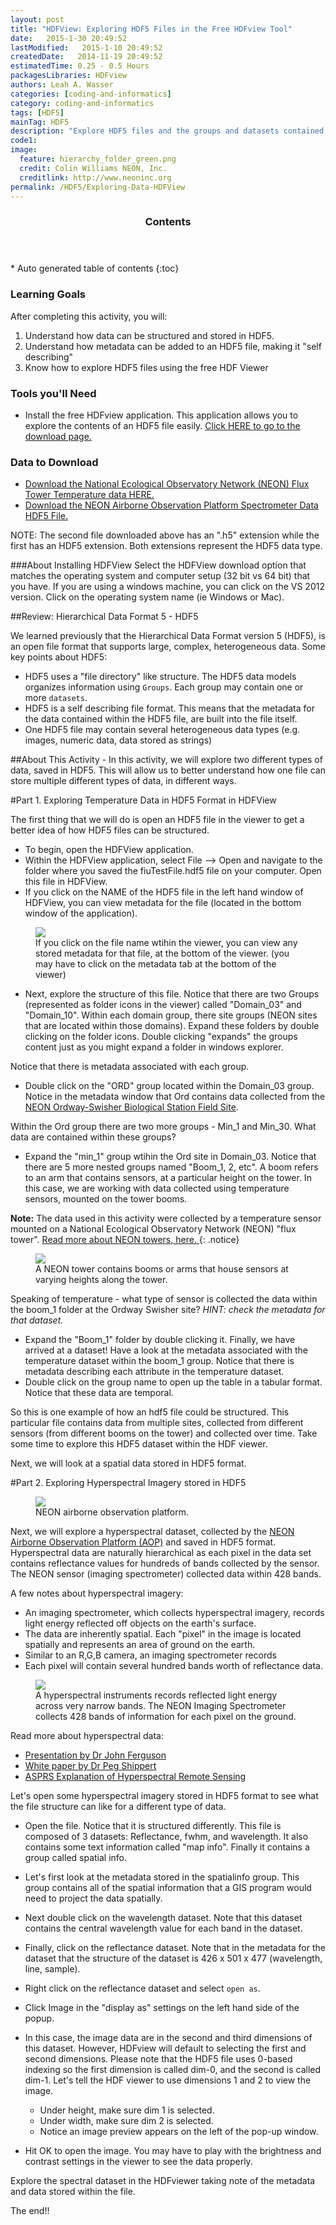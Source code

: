 ```yaml
---
layout: post
title: "HDFView: Exploring HDF5 Files in the Free HDFview Tool"
date:   2015-1-30 20:49:52
lastModified:   2015-1-10 20:49:52
createdDate:   2014-11-19 20:49:52
estimatedTime: 0.25 - 0.5 Hours
packagesLibraries: HDFview
authors: Leah A. Wasser
categories: [coding-and-informatics]
category: coding-and-informatics
tags: [HDF5]
mainTag: HDF5
description: "Explore HDF5 files and the groups and datasets contained within, using the free HDFview tool. See how HDF5 files can be structured and explore metadata. Explore both spatial and temporal data stored in HDF5!"
code1: 
image:
  feature: hierarchy_folder_green.png
  credit: Colin Williams NEON, Inc.
  creditlink: http://www.neoninc.org
permalink: /HDF5/Exploring-Data-HDFView
---
```

<section id="table-of-contents" class="toc">
  <header>
    <h3>Contents</h3>
  </header>
<div id="drawer" markdown="1">
*  Auto generated table of contents
{:toc}
</div>
</section><!-- /#table-of-contents -->


<div id="objectives">
<h3>Learning Goals</h3>
After completing this activity, you will:
<ol>
<li>Understand how data can be structured and stored in HDF5.</li>
<li>Understand how metadata can be added to an HDF5 file, making it "self describing"</li>
<li>Know how to explore HDF5 files using the free HDF Viewer</li>
</ol>

<h3>Tools you'll Need</h3>
<ul>
<li>Install the free HDFview application. This application allows you to explore the contents of an HDF5 file easily. <a href="http://www.hdfgroup.org/products/java/release/download.html" target="_blank">Click HERE to go to the download page. </a></li>
</ul>
<h3>Data to Download</h3>
<ul>
<li><a href="{{ site.baseurl }}/data/NEON_TowerDataD3_D10.hdf5" class="btn btn-success">Download the National Ecological Observatory Network (NEON) Flux Tower Temperature data HERE.</a> </li>
<li><a href="http://neonhighered.org/Data/HDF5/SJER_140123_chip.h5" class="btn btn-success">Download the NEON Airborne Observation Platform Spectrometer Data HDF5 File.</a> </li>
</ul>
NOTE: The second file downloaded above has an ".h5" extension while the first has an HDF5 extension. Both extensions represent the HDF5 data type.
</div>

###About Installing HDFView
Select the HDFView download option that matches the operating system and computer
 setup (32 bit vs 64 bit) that you have. If you are using a windows machine, you 
can click on the VS 2012 version. Click on the operating system name (ie Windows 
or Mac).


##Review: Hierarchical Data Format 5 - HDF5

We learned previously that the Hierarchical Data Format version 5 (HDF5), is an open file format that supports large, complex, heterogeneous data. Some key points about HDF5:

-  HDF5 uses a "file directory" like structure. The HDF5 data models organizes information using `Groups`. Each group may contain one or more `datasets`.
-  HDF5 is a self describing file format. This means that the metadata for the data contained within the HDF5 file, are built into the file itself.
-  One HDF5 file may contain several heterogeneous data types (e.g. images, numeric data, data stored as strings) 


##About This Activity - 
In this activity, we will explore two different types of data, saved in HDF5. This will allow us to better understand how one file can store multiple different types of data, in different ways.

#Part 1. Exploring Temperature Data in HDF5 Format in HDFView

The first thing that we will do is open an HDF5 file in the viewer to get a better idea of how HDF5 files can be structured.

- To begin, open the HDFView application.
- Within the HDFView application, select File --> Open and navigate to the folder where you saved the fiuTestFile.hdf5 file on your computer. Open this file in HDFView.
- If you click on the NAME of the HDF5 file in the left hand window of HDFView, you can view metadata for the file (located in the bottom window of the application).


<figure>
    <a href="{{ site.baseurl }}/images/HDf5/OpenFIU.png"><img src="{{ site.baseurl }}/images/HDf5/OpenFIU.png"></a>
    <figcaption>If you click on the file name wtihin the viewer, you can view any stored metadata for that file, at the bottom of the viewer. (you may have to click on the metadata tab at the bottom of the viewer)</figcaption>
</figure>

- Next, explore the structure of this file. Notice that there are two Groups (represented as folder icons in the viewer) called "Domain_03" and "Domain_10". Within each domain group, there site groups (NEON sites that are located within those domains). Expand these folders by double clicking on the folder icons. Double clicking "expands" the groups content just as you might expand a folder in windows explorer.

Notice that there is metadata associated with each group.

- Double click on the "ORD" group located within the Domain_03 group. Notice in the metadata window that Ord contains data collected from the <a href="http://neoninc.org/science-design/field-sites/ordway-swisher-biological-station" target="_blank">NEON Ordway-Swisher Biological Station Field Site</a>.

Within the Ord group there are two more groups - Min_1 and Min_30. What data are contained within these groups? 

- Expand the "min_1" group wtihin the Ord site in Domain_03. Notice that there are 5 more nested groups named "Boom_1, 2, etc". A boom refers to an arm that contains sensors, at a particular height on the tower. In this case, we are working with data collected using temperature sensors, mounted on the tower booms.

<i class="fa fa-star"></i> **Note:** The data used in this activity were collected by a temperature sensor mounted on a National Ecological Observatory Network (NEON) "flux tower". 
<a href="http://neoninc.org/science-design/collection-methods/flux-tower-measurements" target="_blank">Read more about NEON towers, here. </a>
{: .notice}

<figure>
    <a href="{{ site.baseurl }}/images/NEONtower.png"><img src="{{ site.baseurl }}/images/NEONtower.png"></a>
    <figcaption>A NEON tower contains booms or arms that house sensors at varying heights along the tower.</figcaption>
</figure>

Speaking of temperature - what type of sensor is collected the data within the boom_1 folder at the Ordway Swisher site? *HINT: check the metadata for that dataset.*


- Expand the "Boom_1" folder by double clicking it. Finally, we have arrived at a dataset! Have a look at the metadata associated with the temperature dataset within the boom_1 group. Notice that there is metadata describing each attribute in the temperature dataset. 
- Double click on the group name to open up the table in a tabular format. Notice that these data are temporal.

So this is one example of how an hdf5 file could be structured. This particular file contains data from multiple sites, collected from different sensors (from different booms on the tower) and collected over time. Take some time to explore this HDF5 dataset within the HDF viewer. 

Next, we will look at a spatial data stored in HDF5 format.

#Part 2. Exploring Hyperspectral Imagery stored in HDF5

<figure>
    <a href="{{ site.baseurl }}/images/aop_0.jpg"><img src="{{ site.baseurl }}/images/aop_0.jpg"></a>
    <figcaption>NEON airborne observation platform.</figcaption>
</figure>

Next, we will explore a hyperspectral dataset, collected by the <a href="http://neoninc.org/science-design/collection-methods/airborne-remote-sensing">NEON Airborne Observation Platform (AOP)</a> and saved in HDF5 format. Hyperspectral data are naturally hierarchical as each pixel in the data set contains reflectance values for hundreds of bands collected by the sensor. The NEON sensor (imaging spectrometer) collected data within 428 bands.

A few notes about hyperspectral imagery:

- An imaging spectrometer, which collects hyperspectral imagery, records light energy reflected off objects on the earth's surface.
- The data are inherently spatial. Each "pixel" in the image is located spatially and represents an area of ground on the earth.
- Similar to an R,G,B camera, an imaging spectrometer records  
- Each pixel will contain several hundred bands worth of reflectance data.

<figure>
    <a href="{{ site.baseurl }}/images/LandsatVsHyper-01.png">
    <img src="{{ site.baseurl }}/images/LandsatVsHyper-01.png"></a>
    <figcaption>A hyperspectral instruments records reflected light energy across very narrow bands. The NEON Imaging Spectrometer collects 428 bands of information for each pixel on the ground.</figcaption>
</figure>

Read more about hyperspectral data:

- <a href="http://www.geos.ed.ac.uk/abs/research/micromet/Current/airborne/knowledge_exhange/john_ferguson_imaging.pdf" target="_blank">Presentation by Dr John Ferguson</a>
- <a href="http://spacejournal.ohio.edu/pdf/shippert.pdf" target="_blank">White paper by Dr Peg Shippert</a>
- <a href="http://www.asprs.org/a/publications/pers/2004journal/april/highlight.pdf" target="_blank">ASPRS Explanation of Hyperspectral Remote Sensing</a>


Let's open some hyperspectral imagery stored in HDF5 format to see what the file structure can like for a different type of data.

- Open the file. Notice that it is structured differently. This file is composed of 3 datasets: Reflectance, fwhm, and wavelength. It also contains some text information called "map info". Finally it contains a group called spatial info.

- Let's first look at the metadata stored in the spatialinfo group. This group contains all of the spatial information that a GIS program would need to project the data spatially.
- Next double click on the wavelength dataset. Note that this dataset contains the central wavelength value for each band in the dataset. 
- Finally, click on the reflectance dataset. Note that in the metadata for the dataset that the structure of the dataset is 426 x 501 x 477 (wavelength, line, sample). 
- Right click on the reflectance dataset and select `open as`.
- Click Image in the "display as" settings on the left hand side of the popup. 
- In this case, the image data are in the second and third dimensions of this dataset. However, HDFview will default to selecting the first and second dimensions. Please note that the HDF5 file uses 0-based indexing so the first dimension is called dim-0, and the second is called dim-1. Let's tell the HDF viewer to use dimensions 1 and 2 to  view the image. 
	- Under height, make sure dim 1 is selected.
	- Under width, make sure dim 2 is selected.  
	- Notice an image preview appears on the left of the pop-up window.
- Hit OK to open the image. You may have to play with the brightness and contrast settings in the viewer to see the data properly. 

Explore the spectral dataset in the HDFviewer taking note of the metadata and data stored within the file.


The end!!  
